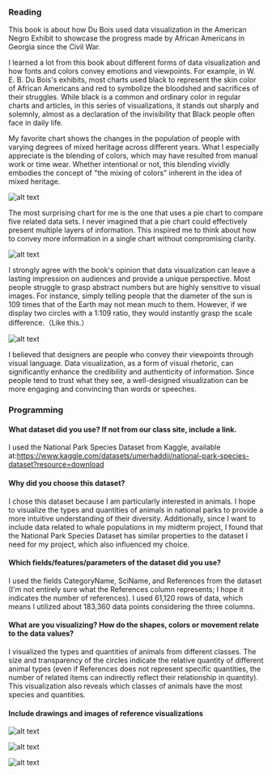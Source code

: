 ### Reading

This book is about how Du Bois used data visualization in the American Negro Exhibit to showcase the progress made by African Americans in Georgia since the Civil War.

I learned a lot from this book about different forms of data visualization and how fonts and colors convey emotions and viewpoints. For example, in W. E. B. Du Bois's exhibits, most charts used black to represent the skin color of African Americans and red to symbolize the bloodshed and sacrifices of their struggles. While black is a common and ordinary color in regular charts and articles, in this series of visualizations, it stands out sharply and solemnly, almost as a declaration of the invisibility that Black people often face in daily life.

My favorite chart shows the changes in the population of people with varying degrees of mixed heritage across different years. What I especially appreciate is the blending of colors, which may have resulted from manual work or time wear. Whether intentional or not, this blending vividly embodies the concept of "the mixing of colors" inherent in the idea of mixed heritage.

![alt text](image.png)

The most surprising chart for me is the one that uses a pie chart to compare five related data sets. I never imagined that a pie chart could effectively present multiple layers of information. This inspired me to think about how to convey more information in a single chart without compromising clarity.

![alt text](image-1.png)

I strongly agree with the book's opinion that data visualization can leave a lasting impression on audiences and provide a unique perspective. Most people struggle to grasp abstract numbers but are highly sensitive to visual images. For instance, simply telling people that the diameter of the sun is 109 times that of the Earth may not mean much to them. However, if we display two circles with a 1:109 ratio, they would instantly grasp the scale difference.（Like this.）

![alt text](image-2.png)

I believed that designers are people who convey their viewpoints through visual language. Data visualization, as a form of visual rhetoric, can significantly enhance the credibility and authenticity of information. Since people tend to trust what they see, a well-designed visualization can be more engaging and convincing than words or speeches.



### Programming

#### What dataset did you use? If not from our class site, include a link.
I used the National Park Species Dataset from Kaggle, available at:https://www.kaggle.com/datasets/umerhaddii/national-park-species-dataset?resource=download

#### Why did you choose this dataset?
I chose this dataset because I am particularly interested in animals. I hope to visualize the types and quantities of animals in national parks to provide a more intuitive understanding of their diversity. Additionally, since I want to include data related to whale populations in my midterm project, I found that the National Park Species Dataset has similar properties to the dataset I need for my project, which also influenced my choice.

#### Which fields/features/parameters of the dataset did you use?
I used the fields CategoryName, SciName, and References from the dataset (I'm not entirely sure what the References column represents; I hope it indicates the number of references). I used 61,120 rows of data, which means I utilized about 183,360 data points considering the three columns.

#### What are you visualizing? How do the shapes, colors or movement relate to the data values?
I visualized the types and quantities of animals from different classes. The size and transparency of the circles indicate the relative quantity of different animal types (even if References does not represent specific quantities, the number of related items can indirectly reflect their relationship in quantity). This visualization also reveals which classes of animals have the most species and quantities.

#### Include drawings and images of reference visualizations
![alt text](image-3.png)

![alt text](image-4.png)

![alt text](image-5.png)